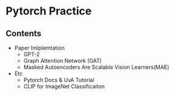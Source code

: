 # Pytorch Practice

## Contents
- Paper Imlplemtation
    - GPT-2
    - Graph Attention Network (GAT)
    - Masked Autoencoders Are Scalable Vision Learners(MAE)
- Etc
    - Pytorch Docs & UvA Tutorial
    - CLIP for ImageNet Classificaiton